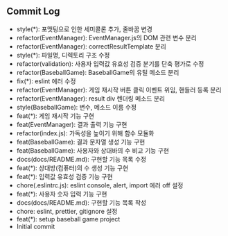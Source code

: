 ## Commit Log

- style(*): 포맷팅으로 인한 세미콜론 추가, 줄바꿈 변경
- refactor(EventManager): EventManager.js의 DOM 관련 변수 분리
- refactor(EventManager): correctResultTemplate 분리
- style(*): 파일명, 디렉토리 구조 수정
- refactor(validation): 사용자 입력값 유효성 검증 분기를 단축 평가로 수정
- refactor(BaseballGame): BaseballGame의 유틸 메소드 분리
- fix(*): eslint 에러 수정
- refactor(EventManager): 게임 재시작 버튼 클릭 이벤트 위임, 핸들러 등록 분리
- refactor(EventManager): result div 렌더링 메소드 분리
- style(BaseballGame): 변수, 메소드 이름 수정
- feat(*): 게임 재시작 기능 구현
- feat(EventManager): 결과 출력 기능 구현
- refactor(index.js): 가독성을 높이기 위해 함수 모듈화
- feat(BaseballGame): 결과 문자열 생성 기능 구현
- feat(BaseballGame): 사용자와 상대바의 수 비교 기능 구현
- docs(docs/README.md): 구현할 기능 목록 수정
- feat(*): 상대방(컴퓨터)의 수 생성 기능 구현
- feat(*): 입력값 유효성 검증 기능 구현
- chore(.eslintrc.js): eslint console, alert, import 에러 off 설정
- feat(*): 사용자 숫자 입력 기능 구현
- docs(docs/README.md): 구현할 기능 목록 작성
- chore: eslint, prettier, gitignore 설정
- feat(*): setup baseball game project
- Initial commit